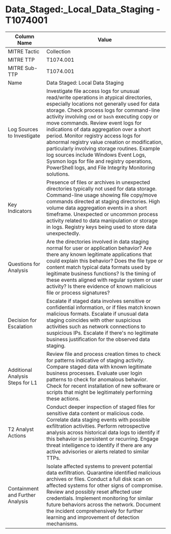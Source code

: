 # Data_Staged:_Local_Data_Staging - T1074001

| Column Name | Value |
|-------------|-------|
| MITRE Tactic | Collection |
| MITRE TTP | T1074.001 |
| MITRE Sub-TTP | T1074.001 |
| Name | Data Staged: Local Data Staging |
| Log Sources to Investigate | Investigate file access logs for unusual read/write operations in atypical directories, especially locations not generally used for data storage. Check process logs for command-line activity involving `cmd` or `bash` executing copy or move commands. Review event logs for indications of data aggregation over a short period. Monitor registry access logs for abnormal registry value creation or modification, particularly involving storage routines. Example log sources include Windows Event Logs, Sysmon logs for file and registry operations, PowerShell logs, and File Integrity Monitoring solutions. |
| Key Indicators | Presence of files or archives in unexpected directories typically not used for data storage. Command-line usage showing file copy/move commands directed at staging directories. High volume data aggregation events in a short timeframe. Unexpected or uncommon process activity related to data manipulation or storage in logs. Registry keys being used to store data unexpectedly. |
| Questions for Analysis | Are the directories involved in data staging normal for user or application behavior? Are there any known legitimate applications that could explain this behavior? Does the file type or content match typical data formats used by legitimate business functions? Is the timing of these events aligned with regular system or user activity? Is there evidence of known malicious file or process signatures? |
| Decision for Escalation | Escalate if staged data involves sensitive or confidential information, or if files match known malicious formats. Escalate if unusual data staging coincides with other suspicious activities such as network connections to suspicious IPs. Escalate if there's no legitimate business justification for the observed data staging. |
| Additional Analysis Steps for L1 | Review file and process creation times to check for patterns indicative of staging activity. Compare staged data with known legitimate business processes. Evaluate user login patterns to check for anomalous behavior. Check for recent installation of new software or scripts that might be legitimately performing these actions. |
| T2 Analyst Actions | Conduct deeper inspection of staged files for sensitive data content or malicious code. Correlate data staging events with possible exfiltration activities. Perform retrospective analysis across historical data logs to identify if this behavior is persistent or recurring. Engage threat intelligence to identify if there are any active advisories or alerts related to similar TTPs. |
| Containment and Further Analysis | Isolate affected systems to prevent potential data exfiltration. Quarantine identified malicious archives or files. Conduct a full disk scan on affected systems for other signs of compromise. Review and possibly reset affected user credentials. Implement monitoring for similar future behaviors across the network. Document the incident comprehensively for further learning and improvement of detection mechanisms. |
